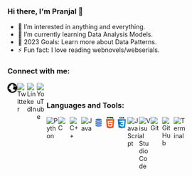### Hi there, I'm Pranjal 👋

- 👀 I’m interested in anything and everything.
- 🌱 I’m currently learning Data Analysis Models.
- 🥅 2023 Goals: Learn more about Data Patterns.
- ⚡ Fun fact: I love reading webnovels/webserials.

### Connect with me:

[<img align="left" alt="Pranjal's History" width="22px" src="https://raw.githubusercontent.com/iconic/open-iconic/master/svg/globe.svg" />][website]
[<img align="left" alt="Twitter" width="22px" src="https://cdn.jsdelivr.net/npm/simple-icons@v3/icons/twitter.svg" />][twitter]
[<img align="left" alt="LinkedIn" width="22px" src="https://cdn.jsdelivr.net/npm/simple-icons@v3/icons/linkedin.svg" />][linkedin]
[<img align="left" alt="YouTube" width="22px" src="https://cdn.jsdelivr.net/npm/simple-icons@v3/icons/youtube.svg" />][youtube]

<br />

### Languages and Tools:

[<img align="left" alt="Python" width="26px" src="https://cdn.svgporn.com/logos/python.svg?response-content-disposition=attachment%3Bfilename%3Dpython.svg" />][python]
[<img align="left" alt="C" width="26px" src="https://cdn.svgporn.com/logos/c.svg?response-content-disposition=attachment%3Bfilename%3Dc.svg" />][C]
[<img align="left" alt="C++" width="26px" src="https://cdn.svgporn.com/logos/c-plusplus.svg?response-content-disposition=attachment%3Bfilename%3Dc-plusplus.svg" />][C++]
[<img align="left" alt="Java" width="26px" src="https://cdn.svgporn.com/logos/java.svg?response-content-disposition=attachment%3Bfilename%3Djava.svg" />][Java]
[<img align="left" alt="SQL" width="26px" src="https://raw.githubusercontent.com/github/explore/80688e429a7d4ef2fca1e82350fe8e3517d3494d/topics/sql/sql.png" />][SQL]
[<img align="left" alt="HTML5" width="26px" src="https://raw.githubusercontent.com/github/explore/80688e429a7d4ef2fca1e82350fe8e3517d3494d/topics/html/html.png" />][HTML5]
[<img align="left" alt="CSS3" width="26px" src="https://raw.githubusercontent.com/github/explore/80688e429a7d4ef2fca1e82350fe8e3517d3494d/topics/css/css.png" />][CSS3]
[<img align="left" alt="JavaScript" width="26px" src="https://cdn.svgporn.com/logos/javascript.svg?response-content-disposition=attachment%3Bfilename%3Djavascript.svg" />][Javascript]
[<img align="left" alt="Visual Studio Code" width="26px" src="https://cdn.svgporn.com/logos/visual-studio-code.svg?response-content-disposition=attachment%3Bfilename%3Dvisual-studio-code.svg" />][VSCode]
[<img align="left" alt="Git" width="26px" src="https://cdn.svgporn.com/logos/git-icon.svg?response-content-disposition=attachment%3Bfilename%3Dgit-icon.svg" />][Git]
[<img align="left" alt="GitHub" width="26px" src="https://github.githubassets.com/favicons/favicon-dark.svg" />][Github]
[<img align="left" alt="Terminal" width="26px" src="https://cdn.svgporn.com/logos/terminal.svg?response-content-disposition=attachment%3Bfilename%3Dterminal.svg" />][Terminal]

<br />
<br />

[python]: https://www.python.org/
[website]: https://alwayssmiling.github.io/Pranjal-s-History/
[twitter]: https://twitter.com/PersonalPranjal
[youtube]: https://www.youtube.com/channel/UCm887FiwwVPn-hLsA7Bbi-A
[linkedin]: https://www.linkedin.com/in/pranjal-roy-vishvakarma/
[C]: https://en.wikipedia.org/wiki/C_(programming_language)
[C++]: https://isocpp.org/
[Java]: https://www.java.com/
[SQL]: http://www.sqlite.org/
[HTML5]: http://www.w3.org/TR/html5/
[CSS3]: http://www.w3.org/TR/CSS/
[Javascript]: https://developer.mozilla.org/en-US/docs/Web/JavaScript
[VSCode]: https://code.visualstudio.com/
[Git]: https://git-scm.com/
[Github]: https://github.com/
[Terminal]: https://en.wikipedia.org/wiki/Terminal_emulator
